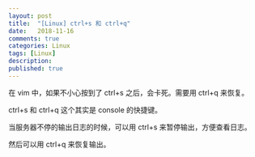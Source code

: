 ```yaml
---
layout: post
title:  "[Linux] ctrl+s 和 ctrl+q"
date:   2018-11-16
comments: true
categories: Linux
tags: [Linux]
description:
published: true
---
```


在 vim 中，如果不小心按到了 ctrl+s 之后，会卡死。需要用 ctrl+q 来恢复。

ctrl+s 和 ctrl+q 这个其实是 console 的快捷键。

当服务器不停的输出日志的时候，可以用 ctrl+s 来暂停输出，方便查看日志。

然后可以用 ctrl+q 来恢复输出。
